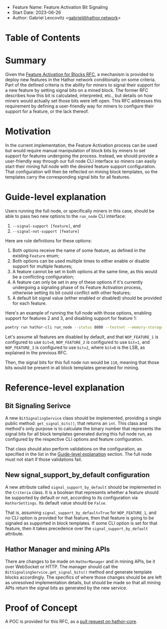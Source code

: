 - Feature Name: Feature Activation Bit Signaling
- Start Date: 2023-06-26
- Author: Gabriel Levcovitz <<gabriel@hathor.network>>

# Table of Contents

# Summary
[summary]: #summary

Given the [Feature Activation for Blocks RFC](./0001-feature-activation-for-blocks.md), a mechanism is provided to deploy new features in the Hathor network conditionally on some criteria. Part of the defined criteria is the ability for miners to signal their support for a new feature by setting signal bits on a mined block. The former RFC describes how this bit is calculated, interpreted, etc., but details on how miners would actually set those bits were left open. This RFC addresses this requirement by defining a user-friendly way for miners to configure their support for a feature, or the lack thereof.

# Motivation
[motivation]: #motivation

In the current implementation, the Feature Activation process can be used but would require manual manipulation of block bits by miners to set support for features undergoing the process. Instead, we should provide a user-friendly way through our full node CLI interface so miners can easily start their mining full node with the desired feature support configuration. That configuration will then be reflected on mining block templates, so the templates carry the corresponding signal bits for all features.

# Guide-level explanation
[Guide-level explanation]: #guide-level-explanation

Users running the full node, or specifically miners in this case, should be able to pass two new options to the `run_node` CLI interface:

1. `--signal-support [feature]`, and
2. `--signal-not-support [feature]`

Here are rule definitions for these options:

1. Both options receive the name of some feature, as defined in the existing `Feature` enum;
2. Both options can be used multiple times to either enable or disable support for multiple features;
3. A feature cannot be set in both options at the same time, as this would be a conflicting configuration;
4. A feature can only be set in any of these options if it's currently undergoing a signaling phase of its Feature Activation process, otherwise setting its bit could conflict with other features;
5. A default bit signal value (either enabled or disabled) should be provided for each feature.

Here's an example of running the full node with those options, enabling support for features 2 and 3, and disabling support for feature 1:

```bash
poetry run hathor-cli run_node --status 8080 --testnet --memory-storage --signal-not-support NOP_FEATURE_1 --signal-support NOP_FEATURE_2 --signal-support NOP_FEATURE_3
```

Let's assume all features are disabled by default, and that `NOP_FEATURE_1` is configured to use `bit=0`, `NOP_FEATURE_2` is configured to use `bit=1`, and `NOP_FEATURE_3` is configured to use `bit=2`, where `bit=0` is the LSB, as explained in the previous RFC.

Then, the signal bits for this full node run would be `110`, meaning that those bits would be present in all block templates generated for mining.

# Reference-level explanation
[Reference-level explanation]: #reference-level-explanation

## Bit Signaling Serivce

A new `BitSignalingService` class should be implemented, providing a single public method: `get_signal_bits()`, that returns an `int`. This class and method's only purpose is to calculate the binary number that represents the signal bits for all block templates generated during this full node run, as configured by the respective CLI options and feature configuration.

That class should also perform validations on the configuration, as specified in the list in the [Guide-level explanation] section. The full node must not start if those validations fail.

## New signal_support_by_default configuration

A new attribute called `signal_support_by_default` should be implemented in the `Criteria` class. It is a boolean that represents whether a feature should be supported by default or not, according to its configuration via `HathorSettings`. Its default value should be `False`.

That is, assuming `signal_support_by_default=True` for `NOP_FEATURE_1`, and no CLI option is provided for that feature, then that feature is going to be signaled as supported in block templates. If some CLI option is set for that feature, then it takes precedence over the `signal_support_by_default` attribute.

## Hathor Manager and mining APIs

There are changes to be made on `HathorManager` and in mining APIs, be it over WebSocket or HTTP. The manager should call the `BitSignalingService.get_signal_bits()` method and generate template blocks accordingly. The specifics of where those changes should be are left as unresolved implementation details, but should be made so that all mining APIs return the signal bits as generated by the new service.

# Proof of Concept

A POC is provided for this RFC, as a [pull request on hathor-core](https://github.com/HathorNetwork/hathor-core/pull/688).
